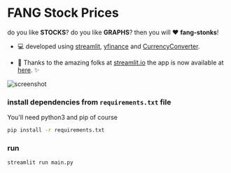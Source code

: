 # FANG Stock Prices
do you like **STOCKS**? do you like **GRAPHS**? then you will :heart: **fang-stonks**!

* :computer: developed using [streamlit](https://www.streamlit.io/), [yfinance](https://pypi.org/project/yfinance/) and [CurrencyConverter](https://pypi.org/project/CurrencyConverter/).

* :rocket: Thanks to the amazing folks at [streamlit.io](https://streamlit.io/) the app is now available at [here](https://share.streamlit.io/aaryamann171/fang-stonks/main/streamlit_app.py). :sparkles:

![screenshot](https://i.imgur.com/rU8KmyQ.png)

### install dependencies from `requirements.txt` file
You'll need python3 and pip of course
```bash
pip install -r requirements.txt
```
### run
```bash
streamlit run main.py
```
